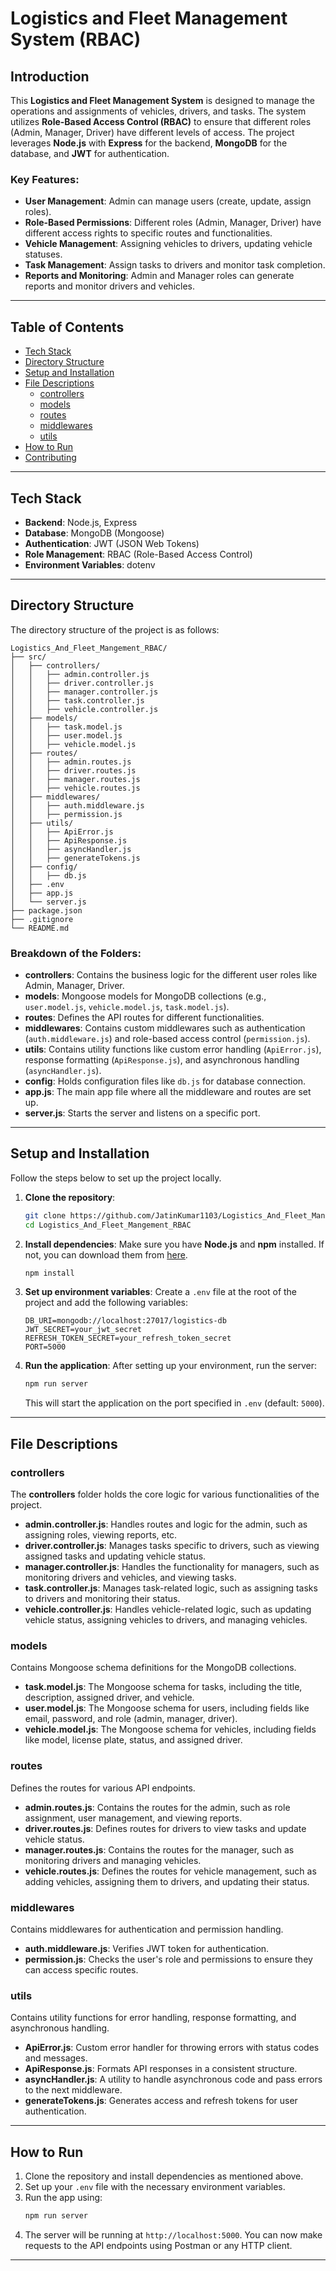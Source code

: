 # Logistics and Fleet Management System (RBAC)

## Introduction

This **Logistics and Fleet Management System** is designed to manage the operations and assignments of vehicles, drivers, and tasks. The system utilizes **Role-Based Access Control (RBAC)** to ensure that different roles (Admin, Manager, Driver) have different levels of access. The project leverages **Node.js** with **Express** for the backend, **MongoDB** for the database, and **JWT** for authentication.

### Key Features:
- **User Management**: Admin can manage users (create, update, assign roles).
- **Role-Based Permissions**: Different roles (Admin, Manager, Driver) have different access rights to specific routes and functionalities.
- **Vehicle Management**: Assigning vehicles to drivers, updating vehicle statuses.
- **Task Management**: Assign tasks to drivers and monitor task completion.
- **Reports and Monitoring**: Admin and Manager roles can generate reports and monitor drivers and vehicles.

---

## Table of Contents

- [Tech Stack](#tech-stack)
- [Directory Structure](#directory-structure)
- [Setup and Installation](#setup-and-installation)
- [File Descriptions](#file-descriptions)
  - [controllers](#controllers)
  - [models](#models)
  - [routes](#routes)
  - [middlewares](#middlewares)
  - [utils](#utils)
- [How to Run](#how-to-run)
- [Contributing](#contributing)

---

## Tech Stack

- **Backend**: Node.js, Express
- **Database**: MongoDB (Mongoose)
- **Authentication**: JWT (JSON Web Tokens)
- **Role Management**: RBAC (Role-Based Access Control)
- **Environment Variables**: dotenv

---

## Directory Structure

The directory structure of the project is as follows:

```
Logistics_And_Fleet_Mangement_RBAC/
├── src/
│   ├── controllers/
│   │   ├── admin.controller.js
│   │   ├── driver.controller.js
│   │   ├── manager.controller.js
│   │   ├── task.controller.js
│   │   ├── vehicle.controller.js
│   ├── models/
│   │   ├── task.model.js
│   │   ├── user.model.js
│   │   ├── vehicle.model.js
│   ├── routes/
│   │   ├── admin.routes.js
│   │   ├── driver.routes.js
│   │   ├── manager.routes.js
│   │   ├── vehicle.routes.js
│   ├── middlewares/
│   │   ├── auth.middleware.js
│   │   ├── permission.js
│   ├── utils/
│   │   ├── ApiError.js
│   │   ├── ApiResponse.js
│   │   ├── asyncHandler.js
│   │   ├── generateTokens.js
│   ├── config/
│   │   ├── db.js
│   ├── .env
│   ├── app.js
│   └── server.js
├── package.json
├── .gitignore
└── README.md
```

### Breakdown of the Folders:
- **controllers**: Contains the business logic for the different user roles like Admin, Manager, Driver.
- **models**: Mongoose models for MongoDB collections (e.g., `user.model.js`, `vehicle.model.js`, `task.model.js`).
- **routes**: Defines the API routes for different functionalities.
- **middlewares**: Contains custom middlewares such as authentication (`auth.middleware.js`) and role-based access control (`permission.js`).
- **utils**: Contains utility functions like custom error handling (`ApiError.js`), response formatting (`ApiResponse.js`), and asynchronous handling (`asyncHandler.js`).
- **config**: Holds configuration files like `db.js` for database connection.
- **app.js**: The main app file where all the middleware and routes are set up.
- **server.js**: Starts the server and listens on a specific port.

---

## Setup and Installation

Follow the steps below to set up the project locally.

1. **Clone the repository**:
    ```bash
    git clone https://github.com/JatinKumar1103/Logistics_And_Fleet_Mangement_RBAC.git
    cd Logistics_And_Fleet_Mangement_RBAC
    ```

2. **Install dependencies**:
    Make sure you have **Node.js** and **npm** installed. If not, you can download them from [here](https://nodejs.org/en/download/).
    ```bash
    npm install
    ```

3. **Set up environment variables**:
    Create a `.env` file at the root of the project and add the following variables:
    ```env
    DB_URI=mongodb://localhost:27017/logistics-db
    JWT_SECRET=your_jwt_secret
    REFRESH_TOKEN_SECRET=your_refresh_token_secret
    PORT=5000
    ```

4. **Run the application**:
    After setting up your environment, run the server:
    ```bash
    npm run server
    ```
    This will start the application on the port specified in `.env` (default: `5000`).

---

## File Descriptions

### **controllers**
The **controllers** folder holds the core logic for various functionalities of the project.

- **admin.controller.js**: Handles routes and logic for the admin, such as assigning roles, viewing reports, etc.
- **driver.controller.js**: Manages tasks specific to drivers, such as viewing assigned tasks and updating vehicle status.
- **manager.controller.js**: Handles the functionality for managers, such as monitoring drivers and vehicles, and viewing tasks.
- **task.controller.js**: Manages task-related logic, such as assigning tasks to drivers and monitoring their status.
- **vehicle.controller.js**: Handles vehicle-related logic, such as updating vehicle status, assigning vehicles to drivers, and managing vehicles.

### **models**
Contains Mongoose schema definitions for the MongoDB collections.

- **task.model.js**: The Mongoose schema for tasks, including the title, description, assigned driver, and vehicle.
- **user.model.js**: The Mongoose schema for users, including fields like email, password, and role (admin, manager, driver).
- **vehicle.model.js**: The Mongoose schema for vehicles, including fields like model, license plate, status, and assigned driver.

### **routes**
Defines the routes for various API endpoints.

- **admin.routes.js**: Contains the routes for the admin, such as role assignment, user management, and viewing reports.
- **driver.routes.js**: Defines routes for drivers to view tasks and update vehicle status.
- **manager.routes.js**: Contains the routes for the manager, such as monitoring drivers and managing vehicles.
- **vehicle.routes.js**: Defines the routes for vehicle management, such as adding vehicles, assigning them to drivers, and updating their status.

### **middlewares**
Contains middlewares for authentication and permission handling.

- **auth.middleware.js**: Verifies JWT token for authentication.
- **permission.js**: Checks the user's role and permissions to ensure they can access specific routes.

### **utils**
Contains utility functions for error handling, response formatting, and asynchronous handling.

- **ApiError.js**: Custom error handler for throwing errors with status codes and messages.
- **ApiResponse.js**: Formats API responses in a consistent structure.
- **asyncHandler.js**: A utility to handle asynchronous code and pass errors to the next middleware.
- **generateTokens.js**: Generates access and refresh tokens for user authentication.

---

## How to Run

1. Clone the repository and install dependencies as mentioned above.
2. Set up your `.env` file with the necessary environment variables.
3. Run the app using:
    ```bash
    npm run server
    ```
4. The server will be running at `http://localhost:5000`. You can now make requests to the API endpoints using Postman or any HTTP client.

---
